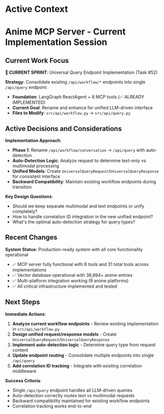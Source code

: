 # Active Context
# Anime MCP Server - Current Implementation Session

## Current Work Focus

**🔄 CURRENT SPRINT**: Universal Query Endpoint Implementation (Task #52)

**Strategy**: Consolidate existing `/api/workflow/*` endpoints into single `/api/query` endpoint
- **Foundation**: LangGraph ReactAgent + 8 MCP tools (✅ ALREADY IMPLEMENTED)
- **Current Goal**: Rename and enhance for unified LLM-driven interface
- **Files to Modify**: `src/api/workflow.py` → `src/api/query.py`

## Active Decisions and Considerations

**Implementation Approach**:
- **Phase 1**: Rename `/api/workflow/conversation` → `/api/query` with auto-detection
- **Auto-Detection Logic**: Analyze request to determine text-only vs multimodal processing
- **Unified Models**: Create `UniversalQueryRequest`/`UniversalQueryResponse` for consistent interface
- **Backward Compatibility**: Maintain existing workflow endpoints during transition

**Key Design Questions**:
- Should we keep separate multimodal and text endpoints or unify completely?
- How to handle correlation ID integration in the new unified endpoint?
- What's the optimal auto-detection strategy for query types?

## Recent Changes

**System Status**: Production-ready system with all core functionality operational
- ✅ MCP server fully functional with 8 tools and 31 total tools across implementations
- ✅ Vector database operational with 38,894+ anime entries
- ✅ Multi-platform integration working (9 anime platforms)
- ✅ All critical infrastructure implemented and tested

## Next Steps

**Immediate Actions**:
1. **Analyze current workflow endpoints** - Review existing implementation in `src/api/workflow.py`
2. **Design unified request/response models** - Create `UniversalQueryRequest`/`UniversalQueryResponse`
3. **Implement auto-detection logic** - Determine query type from request content
4. **Update endpoint routing** - Consolidate multiple endpoints into single `/api/query`
5. **Add correlation ID tracking** - Integrate with existing correlation middleware

**Success Criteria**:
- Single `/api/query` endpoint handles all LLM-driven queries
- Auto-detection correctly routes text vs multimodal requests
- Backward compatibility maintained for existing workflow endpoints
- Correlation tracking works end-to-end